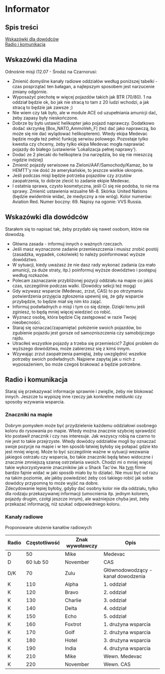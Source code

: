 # Informator
## Spis treści
[Wskazówki dla dowódców](https://github.com/lukaszlusz/Program-szkolen-special/blob/master/Informator.md#wskaz%C3%B3wki-dla-dow%C3%B3dc%C3%B3w)<br/>
[Radio i komunikacja](https://github.com/lukaszlusz/Program-szkolen-special/blob/master/Informator.md#radio-i-komunikacja)<br/>

## Wskazówki dla Madina

Odnośnie misji (12.07 - Środa) na Czarnorusi:
* Zmienić domyślne kanały radiowe oddziałów według poniższej tabelki - czas posprzątać ten bałagan, a najlepszym sposobem jest narzucenie zmiany odgórnie.
* Wyposażyć piechotę w więcej pojazdów takich jak BTR (70/80). 1 na oddział będzie ok, bo jak nie stracą to tam z 20 ludzi wchodzi, a jak stracą to będzie jak zawsze ;)
* Nie wiem czy tak było, ale w module ACE od uzupełniania amunicji dać, żeby zapasy były nieskończone.
* Dobrze by było ustawić helikopter jako pojazd naprawczy. Dodatkowo dodać skrzynkę [Box_NATO_AmmoVeh_F] (też dać jako naprawczą, bo może się nie dać wylądować helikopterem). Wtedy ekipa Medevac będzie mogła też pełnić funkcję serwisu polowego. Pozostaje tylko kwestia czy chcemy, żeby tylko ekipa Medevac mogła naprawiać pojazdy do białego (ustawienie 'Lokalizacja pełnej naprawy').
* Dodać ze 2 plecaki do helikoptera (na narzędzia, bo się nie mieszczą nigdzie indziej)
* Zmienić pojazdy serwisowe na Zieloni/AAF/Samochody/Kamaz, bo te HEMTT'y nie dość że amerykańskie, to jeszcze wielkie okropnie.
* Jeśli podczas misji będzie potrzeba pojazdów czy zrzutów zaopatrzenia, to dobrze zlecić to zadanie ekipie Medevac.
* I ostatnia sprawa, czysto kosmetyczna, jeśli Ci się nie podoba, to nie ma sprawy. Zmienić ustawienia wizualne Mi-8. Skórka: United Nations (będzie ewidentnie widać, że medyczny a nie wróg). Kolor numerów: Aviation Red. Numer boczny: 69. Napisy na ogonie: VVS Russia.

## Wskazówki dla dowódców
Starałem się to napisać tak, żeby przydało się nawet osobom, które nie dowodzą.

* Główna zasada - informuj innych o ważnych rzeczach.
* Jeśli masz wyznaczone zadanie przemieszczenia i musisz zrobić postój (zasadzka, wypadek, cokolwiek) to należy poinformować wyższe dowództwo.
* W sytuacji, kiedy uważasz że nie dasz rady wykonać zadania (za mało amunicji, za duże straty, itp.) poinformuj wyższe dowództwo i postępuj według rozkazów.
* Polecam zaznaczanie przybliżonej pozycji oddziału na mapie co jakiś czas, szczególnie podczas walki. (Dowódcy sekcji też mogą)
* Gdy wzywasz wsparcie (Medevac, zrzut, CAS) to po otrzymaniu potwierdzenia przyjęcia zgłoszenia upewnij się, że gdy wsparcie przybędzie, to będzie miał się nim kto zająć.
* Informuj podwładnych o misji i tym co się dzieje. Dzięki temu jeśli zginiesz, to będą mniej więcej wiedzieć co robić.
* Wyznacz osobę, która będzie Cię zastępować w razie Twojej nieobecności.
* Staraj się oznaczać/zapamiętać położenie swoich pojazdów, bo zgubienie pojazdu jest gorsze od samozniszczenia czy samobójczego rajdu.
* Utraciłeś wszystkie pojazdy a trzeba się przemieścić? Zgłoś problem do wyższego dowództwa, może zabierzesz się z kimś innym.
* Wzywając zrzut zaopatrzenia pamiętaj, żeby uwzględnić wszelkie potrzeby swoich podwładnych. Najpierw zapytaj jak u nich z wyposażeniem, bo może czegoś brakować a będzie potrzebne.

## Radio i komunikacja
Staraj się przekazywać informacje sprawnie i zwięźle, żeby nie blokować innych.
Jeszcze tu wypiszę inne rzeczy jak konkretne meldunki czy sposoby wzywania wsparcia.


### Znaczniki na mapie
Dobrym pomysłem może być przydzielenie każdemu oddziałowi osobnego koloru do rysowania po mapie. 
Wtedy można znacznie szybciej sprawdzić kto postawił znacznik i czy nas interesuje. 
Jak wszyscy robią na czarno to nie jest to takie przejrzyste.
Wtedy dowódcy oddziałów mogli by oznaczać swoje pozycje na mapie i w ten sposób łatwiej byłoby się połapać gdzie kto jest mniej więcej. 
Może to być szczególnie ważne w sytuacji wezwania jakiegoś ostrzału czy wsparcia, bo takie znaczniki będą łatwo widoczne i znacznie zmniejszą szansę ostrzelania swoich.
Chodzi mi o mniej więcej takie wykorzystywanie znaczników jak u Shack Tac'ów. 
Na [tym](https://www.youtube.com/watch?v=ZBJrNEVuJGY) filmie bardzo fajnie widać w jaki sposób miało by to działać. 
Nie musi być od razu na takim poziomie, ale jakby powiedzieć żeby coś takiego robić jak sobie dowódcy przypomną to może wyjść na dobre.
<br/>
Zdecydowanie lepiej byłoby, gdyby dać osobny kolor nie dla oddziału, tylko dla rodzaju przekazywanej informacji (umocnienia itp. jednym kolorem, pojazdy drugim, czołgi jeszcze innym), ale ważniejsze chyba jest, żeby przekazać informację, niż szukać odpowiedniego koloru.
### Kanały radiowe
Proponowane ułożenie kanałów radiowych

Radio | Częstotliwość | Znak wywoławczy | Opis
------|---------------|-----------------|------
D | 50 | Mike | Medevac
D | 60 lub 50 | November | CAS
D/K | 70 | Zulu | Głównodowodzący - kanał dowodzenia
K | 110 | Alpha | 1. oddział
K | 120 | Bravo | 2. oddział
K | 130 | Charlie | 3. oddział
K | 140 | Delta | 4. oddział
K | 150 | Echo | 5. oddział
K | 160 | Foxtrot | 1. drużyna wsparcia
K | 170 | Golf | 2. drużyna wsparcia
K | 180 | Hotel | 3. drużyna wsparcia
K | 190 | India | 4. drużyna wsparcia
K | 210 | Mike | Wewn. Medevac
K | 220 | November | Wewn. CAS